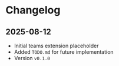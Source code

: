 # Changelog

## 2025-08-12

- Initial teams extension placeholder
- Added `TODO.md` for future implementation
- Version `v0.1.0`
